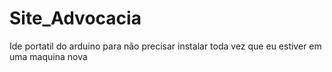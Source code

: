 # Site_Advocacia
Ide portatil do arduino para não precisar instalar toda vez que eu estiver em uma maquina nova
